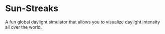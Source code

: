 # Sun-Streaks

A fun global daylight simulator that allows you to visualize daylight intensity all over the world.

